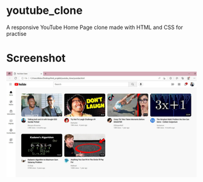 # youtube_clone
A responsive YouTube Home Page clone made with HTML and CSS for practise

# Screenshot

![Screenshot](screenshots/full_screen.jpg)

